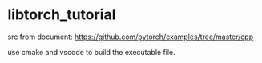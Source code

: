 # libtorch_tutorial

src from document:
https://github.com/pytorch/examples/tree/master/cpp

use cmake and vscode to build the executable file.
